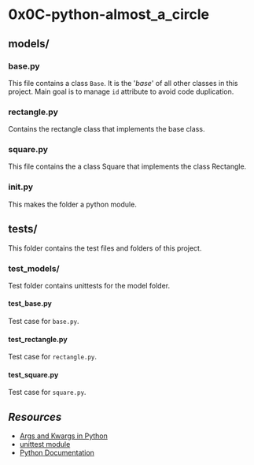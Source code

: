 # 0x0C-python-almost_a_circle

## models/

### base.py

This file contains a class `Base`. It is the '_base_' of all other classes in this project. Main goal is to manage `id` attribute to avoid code duplication.

### rectangle.py

Contains the rectangle class that implements the base class.

### square.py

This file contains the a class Square that implements the class Rectangle.

### **init**.py

This makes the folder a python module.

## tests/

This folder contains the test files and folders of this project.

### test_models/

Test folder contains unittests for the model folder.

#### test_base.py

Test case for `base.py`.

#### test_rectangle.py

Test case for `rectangle.py`.

#### test_square.py

Test case for `square.py`.

## _Resources_

- [Args and Kwargs in Python](https://alx-intranet.hbtn.io/rltoken/7gc6UzxSL81HcuAwklUbuQ)
- [unittest module](https://alx-intranet.hbtn.io/rltoken/soictNXCPE18ASL3INoeew)
- [Python Documentation](https://docs.python.org/)
